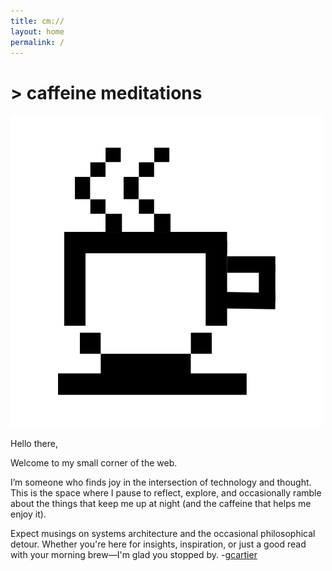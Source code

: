 ```yaml
---
title: cm://
layout: home
permalink: /
---
```


# > caffeine meditations

<div class="index-logo-div">
<img src="assets/images/logo.png" class="index-logo" alt="Caffeine Meditations Logo">
</div>

Hello there,

Welcome to my small corner of the web. 

I’m someone who finds joy in the intersection of technology and thought. This is the space where I pause to reflect, explore, and occasionally ramble about the things that keep me up at night (and the caffeine that helps me enjoy it).

Expect musings on systems architecture and the occasional philosophical detour. Whether you're here for insights, inspiration, or just a good read with your morning brew—I'm glad you stopped by. -[gcartier](about)
